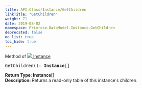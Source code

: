 ```yaml
---
title: API:Class/Instance/GetChildren
linkTitle: "GetChildren"
weight: 71
date: 2019-08-02
namespace: Primrose.DataModel.Instance.GetChildren
deprecated: false
no_list: true
toc_hide: true
---
```

Method of <a href="/docs/api-reference/Class/Instance"><img src="/icons/silk/default.png"/>&nbsp;Instance</a>
<pre class="method-declaration">
GetChildren(): <span><b class="page-type">Instance</b>[]</span></pre>
<b>Return Type: </b>
<span><b class="page-type">Instance</b>[]</span>
<br/>
<b>Description: </b>
Returns a read-only table of this instance's children.

